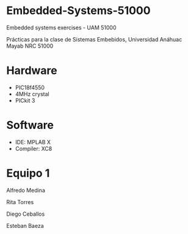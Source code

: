 # Embedded-Systems-51000
Embedded systems exercises - UAM 51000

Prácticas para la clase de Sistemas Embebidos, Universidad Anáhuac Mayab NRC 51000

# Hardware
- PIC18f4550
- 4MHz crystal 
- PICkit 3

# Software
- IDE: MPLAB X
- Compiler: XC8

# Equipo 1

Alfredo Medina

Rita Torres

Diego Ceballos

Esteban Baeza

